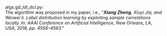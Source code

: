algs.gd_ldl_dcl.py:<br>
The algorithm was proposed in my paper, i.e., "***Xiang Zheng**, Xiuyi Jia, and Weiwei li. Label distribution learning by
exploiting sample correlations locally. In: AAAI Conference on Artificial Intelligence, New Orleans, LA, USA, 2018,
pp. 4556–4563*."

